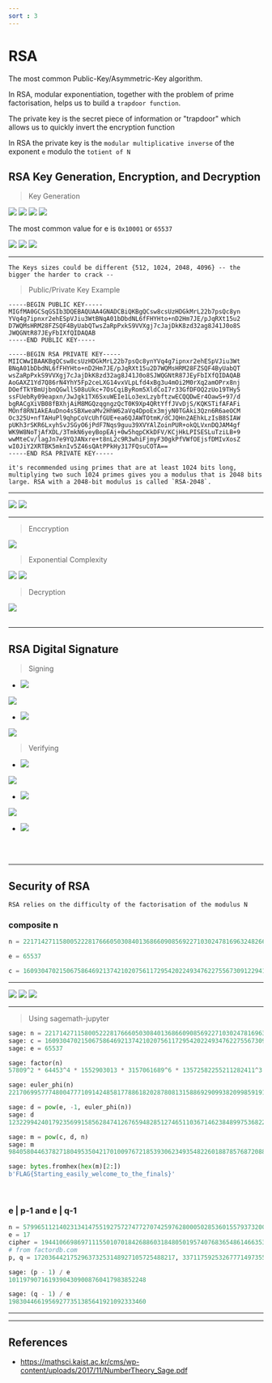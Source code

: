 ```yaml
---
sort : 3
---
```


# RSA 

The most common Public-Key/Asymmetric-Key algorithm.

In RSA, modular exponentiation, together with the problem of prime factorisation, helps us to build a `trapdoor function`.

The private key is the secret piece of information or "trapdoor" which allows us to quickly invert the encryption function

In RSA the private key is the `modular multiplicative inverse` of the exponent `e` modulo the `totient of N`

## RSA Key Generation, Encryption, and Decryption 

> Key Generation

<img  src="https://latex.codecogs.com/svg.image?\text{Select two large primes} \ p \ \text{and} \ q \ \text{such that} \ p \ \neq \ q"/>

<img  src="https://latex.codecogs.com/svg.image?n \gets p \times q"/>

<img  src="https://latex.codecogs.com/svg.image?\varphi(n) \gets (p-1) \times (q-1)"/>

<img  src="https://latex.codecogs.com/svg.image?\text{Select} \ e \ \text{such that} \ 1 < e < \varphi(n) \ \text{and} \ e \ \text{is coprime to} \ \varphi(n)"/>

The most common value for e is `0x10001` or `65537`


<img  src="https://latex.codecogs.com/svg.image?d \gets e^{-1} \mod  \varphi(n) \ \ \ \ \ \ \text{ or by solving } \ \ \ \ \ \ d \times e = 1 \mod \varphi(n)  "/>

<img  src="https://latex.codecogs.com/svg.image?PublicKey \gets (e, \ n)"/>

<img  src="https://latex.codecogs.com/svg.image?PrivateKey \gets d"/>

---

```tip
The Keys sizes could be different {512, 1024, 2048, 4096} -- the bigger the harder to crack -- 
```

> Public/Private Key Example

```
-----BEGIN PUBLIC KEY-----
MIGfMA0GCSqGSIb3DQEBAQUAA4GNADCBiQKBgQCsw8csUzHDGkMrL22b7psQc8yn
YVq4g7ipnxr2ehESpVJiu3WtBNqA01bDbdNL6fFHYHto+nD2Hm7JE/pJqRXt15u2
D7WQMsHRM28FZSQF4ByUabQTwsZaRpPxkS9VVXgj7cJajDkK8zd32ag8J41J0o8S
JWQGNtR87JEyFbIXfQIDAQAB
-----END PUBLIC KEY-----
```


```
-----BEGIN RSA PRIVATE KEY-----
MIICWwIBAAKBgQCsw8csUzHDGkMrL22b7psQc8ynYVq4g7ipnxr2ehESpVJiu3Wt
BNqA01bDbdNL6fFHYHto+nD2Hm7JE/pJqRXt15u2D7WQMsHRM28FZSQF4ByUabQT
wsZaRpPxkS9VVXgj7cJajDkK8zd32ag8J41J0o8SJWQGNtR87JEyFbIXfQIDAQAB
AoGAXZ1Yd7Q86rN4YhY5Fp2ceLXG14vxVLpLfd4xBg3u4mOi2M0rXq2amOPrx8nj
DOefTkYBmUjbnQGwllS08uUkc+7OsCqiByRom5XldCoI7r33GfDFOQ2zUo19THy5
ssFUebRy09eapxn/JwJgk1TX6SxuWEIe1Lo3exLzybftzwECQQDwEr4OawS+97/d
bgRACgXiVB08fBXhjAiM8MGQzqgngzQcT0K9Xp4QRtYffJVvDjS/KQKSTifAFAFi
MOnf8RN1AkEAuDno4sSBXweaMv2HhW62aVq4DpoEx3mjyN0TGAki3Qzn6R6aeOCM
Oc325U+nfTAHuPl9qhpCoVcUhfGUE+ea6QJAWTOtmK/dCJQHn2AEhkLzIsB8SIAW
pUKh3rSKR6LxyhSvJSGyO6jPdF7Nqs9guu39XVYAlZoinPUR+okQLVxnDQJAM4gf
WK9W8NoTjAfXDL/3TmkN6yeyBopEAj+0w5hqpCKkDFV/KCjHkLPISESLuTziLB+9
wwMteCv/lagJn7e9YQJANxre+t8nL2c9R3whiFjmyF30gkPfVWfOEjsfDMIvXosZ
wI0JiY2XRTBK5mknIv5Z46sQAtPPkHy317FQsuCOTA==
-----END RSA PRIVATE KEY-----
```

```note
it's recommended using primes that are at least 1024 bits long, multiplying two such 1024 primes gives you a modulus that is 2048 bits large. RSA with a 2048-bit modulus is called `RSA-2048`. 
```

---

<img  src="https://latex.codecogs.com/svg.image?P \gets PlainText"/>

<img  src="https://latex.codecogs.com/svg.image?C \gets CipherText"/>

---


> Enccryption

<img  src="https://latex.codecogs.com/svg.image?C = P^e \mod n"/>




<br>

> Exponential Complexity

<img  src="https://latex.codecogs.com/svg.image?\text{without having} \ d \ \text{it's hard to find} \ P"/>

<img  src="https://latex.codecogs.com/svg.image?P = \sqrt[e]{C} \mod n"/>




<br>

> Decryption

<img  src="https://latex.codecogs.com/svg.image?P = C^d \mod n"/>



<br>
<br>



---

## RSA Digital Signature

> Signing 

* <img src="https://latex.codecogs.com/svg.image?\text{Encrypt the Messsage } (M) \text{ with the reciver Public Key } (e_{0}, N_{0})"/>

<img src="https://latex.codecogs.com/svg.image?C = M^{e_{0}} \mod N_{0}"/>

* <img src="https://latex.codecogs.com/svg.image?\text{Calculate the hash/digest of the message: } H(M) \text{ and encrypt it with my Private Key (sender)}"/>

<img src="https://latex.codecogs.com/svg.image?S = H(M)^{d_{1}} \mod N_{1}"/>

<br>

> Verifying

* <img src="https://latex.codecogs.com/svg.image?\text{The receiver can decrypt the message using their Private Key} "/>

<img src="https://latex.codecogs.com/svg.image?m = C^{d_{0}} \mod N_{0}"/>

* <img src="https://latex.codecogs.com/svg.image?\text{calculate the hash/digest of the received message: } H(M) \text{ and compare it to } s \text{ which calculated using the sender Public Key}"/>

<img src="https://latex.codecogs.com/svg.image?s = S^{e_{1}} \mod N_{1}"/>

* <img src="https://latex.codecogs.com/svg.image?\text{assert } H(m) == s"/>



<br><br>

---

## Security of RSA 

```note
RSA relies on the difficulty of the factorisation of the modulus N
```

### composite n

```python
n = 221714271158005222817666050308401368660908569227103024781696324826668748920975811165767447795834564642795098601291978741922902819199320110937373351090463

e = 65537

c = 160930470215067586469213742102075611729542022493476227556730912294132645473152698241299604162900818400257202075639989539138794561481634623996775425889791
```
---

<img src="https://latex.codecogs.com/svg.image?Factors(n) = 57809^2  \times 64453^4 \times 1552903013 \times 3157061689^6 \times 13572582255211282411^3"/>

<img  src="https://latex.codecogs.com/svg.image?\varphi(n) = \varphi(57809^2) \times \varphi(64453^4) \times \varphi(1552903013) \times \varphi(3157061689^6) \times ...."/>

<img  src="https://latex.codecogs.com/svg.image?\varphi(n) = (57809^2 - 57809^{2-1}) \times (64453^4 - 64453^{4-1}) \times (1552903013 - 1) \times ...."/>

---



> Using sagemath-jupyter

```python
sage: n = 2217142711580052228176660503084013686609085692271030247816963248266687489209758111657674477958345646427950
sage: c = 160930470215067586469213742102075611729542022493476227556730912294132645473152698241299604162900818400257202075639989539138794561481634623996775425889791
sage: e = 65537

sage: factor(n)
57809^2 * 64453^4 * 1552903013 * 3157061689^6 * 13572582255211282411^3

sage: euler_phi(n)
221706995777480047771091424858177886182028780813158869290993820998591911017519886643133477122748491365418408960856494933081583289090477887715693950545920

sage: d = pow(e, -1, euler_phi(n))
sage: d
123229942401792356991585628474126765948285127465110367146238489975368227758902557498045732504544902802509977313839808671855025931484487205941980614561793

sage: m = pow(c, d, n)
sage: m
9840580446378271804953504217010097672185393062349354822601887857687208843940453000453640400053524525949

sage: bytes.fromhex(hex(m)[2:])
b'FLAG{Starting_easily_welcome_to_the_finals}'
```

<!-- <iframe src="https://codeshare.io/Qn1nWe" frameBorder="0" width="100%" height="250"></iframe> -->



<br>

### e | p-1  and  e | q-1

```python
n = 57996511214023134147551927572747727074259762800050285360155793732008227782157
e = 17
cipher = 19441066986971115501070184268860318480501957407683654861466353590162062492971
# from factordb.com
p, q = 172036442175296373253148927105725488217, 337117592532677714973555912658569668821
```

```python
sage: (p - 1) / e
10119790716193904309008760417983852248

sage: (q - 1) / e
19830446619569277351385641921092333460
```

---

<!-- https://hackmd.io/fmdfFQ2iS6yoVpbR3KCiqQ?view#cryptobaby-rsa -->

---


## References

* https://mathsci.kaist.ac.kr/cms/wp-content/uploads/2017/11/NumberTheory_Sage.pdf